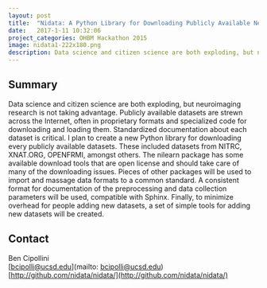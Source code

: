 ```yaml
---
layout: post
title:  "Nidata: A Python Library for Downloading Publicly Available Neuroimaging Data"
date:   2017-1-11 10:32:06
project_categories: OHBM Hackathon 2015
image: nidata1-222x180.png
description: Data science and citizen science are both exploding, but neuroimaging research is not taking advantage.
---
```

## Summary
Data science and citizen science are both exploding, but neuroimaging research is not taking advantage. Publicly available datasets are strewn across the Internet, often in proprietary formats and specialized code for downloading and loading them. Standardized documentation about each dataset is critical.
I plan to create a new Python library for downloading every publicly available datasets. These included datasets from NITRC, XNAT.ORG, OPENFRMI, amongst others.
The nilearn package has some available download tools that are open license and should take care of many of the downloading issues. Pieces of other packages will be used to import and massage data formats to a common standard. A consistent format for documentation of the preprocessing and data collection parameters will be used, compatible with Sphinx.
Finally, to minimize overhead for people adding new datasets, a set of simple tools for adding new datasets will be created.


## Contact  
Ben Cipollini  
[bcipolli@ucsd.edu](mailto: bcipolli@ucsd.edu)  
[http://github.com/nidata/nidata/](http://github.com/nidata/nidata/)  
